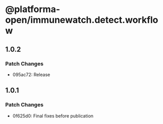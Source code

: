 # @platforma-open/immunewatch.detect.workflow

## 1.0.2

### Patch Changes

- 095ac72: Release

## 1.0.1

### Patch Changes

- 0f625d0: Final fixes before publication
